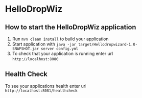 # HelloDropWiz

How to start the HelloDropWiz application
---

1. Run `mvn clean install` to build your application
1. Start application with `java -jar target/Hellodropwizard-1.0-SNAPSHOT.jar server config.yml`
1. To check that your application is running enter url `http://localhost:8080`

Health Check
---

To see your applications health enter url `http://localhost:8081/healthcheck`
